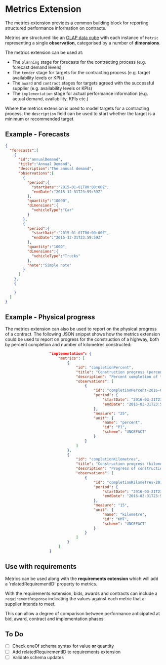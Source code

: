 Metrics Extension
=================

The metrics extension provides a common building block for reporting structured performance information on contracts. 

Metrics are structured like an [OLAP data cube](https://en.wikipedia.org/wiki/OLAP_cube) with each instance of ```Metric``` representing a single **observation**, categorised by a number of **dimensions**.

The metrics extension can be used at:

* The ```planning``` stage for forecasts for the contracting process (e.g. forecast demand levels)
* The ```tender``` stage for targets for the contracting process (e.g. target availability levels or KPIs)
* The ```award``` and ```contract``` stages for targets agreed with the successful supplier (e.g. availability levels or KPIs)
* The ```implementation``` stage for actual performance information (e.g. actual demand, availability, KPIs etc.)

Where the metrics extension is used to model targets for a contracting process, the ```description``` field can be used to start whether the target is a minimum or recommended target.

## Example - Forecasts

```json
{
  "forecasts":[
    {
      "id":"annualDemand",
      "title":"Annual Demand",
      "description":"The annual demand",
      "observations":[
        {
          "period":{
            "startDate":"2015-01-01T00:00:00Z",
            "endDate":"2015-12-31T23:59:59Z"
          },
          "quantity":"10000",
          "dimensions":{
            "vehicleType":"Car"
          }
        },
        {
          "period":{
            "startDate":"2015-01-01T00:00:00Z",
            "endDate":"2015-12-31T23:59:59Z"
          },
          "quantity":"1000",
          "dimensions":{
            "vehicleType":"Trucks"
          },
          "note":"Simple note"
        }
      ]
    },
    {

    }
  ]
}
```
## Example - Physical progress

The metrics extension can also be used to report on the physical progress of a contract. The following JSON snippet shows how the metrics extension could be used to report on progress for the construction of a highway, both by percent completion and number of kilometres constructed:

```json
                    "implementation": {
                        "metrics": [
                            {
                                "id": "completionPercent",
                                "title": "Construction progress (percent)",
                                "description": "Percent completion of the construction of example highway",
                                "observations": [
                                    {
                                        "id": "completionPercent-2016-Q1",
                                        "period": {
                                            "startDate": "2016-03-31T23:59:59Z",
                                            "endDate": "2016-03-31T23:59:59Z"
                                        },
                                        "measure": "25",
                                        "unit": {
                                            "name": "percent",
                                            "id": "P1",
                                            "scheme": "UNCEFACT"
                                        }
                                    }
                                ]
                            },
                            {
                                "id": "completionKilometres",
                                "title": "Construction progress (kilometres)",
                                "description": "Progress of construction of example highway measured in kilometres",
                                "observations": [
                                    {
                                        "id": "completionKilometres-2016-Q1",
                                        "period": {
                                            "startDate": "2016-03-31T23:59:59Z",
                                            "endDate": "2016-03-31T23:59:59Z"
                                        },
                                        "measure": "15",
                                        "unit": {
                                            "name": "kilometre",
                                            "id": "KMT",
                                            "scheme": "UNCEFACT"
                                        }
                                    }
                                ]
                            }
                        ]
                    }
```

## Use with requirements

Metrics can be used along with the **requirements extension** which will add a 'relatedRequirementID' property to metrics. 

With the requirements extension, bids, awards and contracts can include a ```requirementResponse``` indicating the values against each metric that a supplier intends to meet. 

This can allow a degree of comparison between performance anticipated at bid, award, contract and implementation phases.

## To Do

* [ ] Check oneOf schema syntax for value **or** quantity
* [ ] Add relatedRequirementID to requirements extension
* [ ] Validate schema updates
